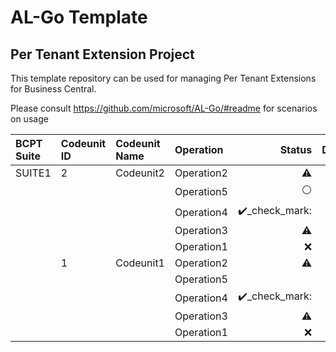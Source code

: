 # AL-Go Template
## Per Tenant Extension Project
This template repository can be used for managing Per Tenant Extensions for Business Central.

Please consult https://github.com/microsoft/AL-Go/#readme for scenarios on usage

|BCPT Suite|Codeunit ID|Codeunit Name|Operation|Status|Duration|Duration (BaseLine)|SQL Stmts|SQL Stmts (BaseLine)|
|:---|:---|:---|:---|---:|:--:|---:|---:|---:|
|SUITE1|2|Codeunit2|Operation2|:warning:|22,00|**20,00**|**2**|3|
||||Operation5|⚪|**52,00**|N/A|**5**|N/A|
||||Operation4|✔️_check_mark:|42,00|**40,00**|**4**|5|
||||Operation3|:warning:|32,00|**30,00**|**3**|4|
||||Operation1|:x:|12,00|**10,00**|**1**|2|
||1|Codeunit1|Operation2|:warning:|22,00|**20,00**|**2**|3|
||||Operation5||**52,00**|N/A|**5**|N/A|
||||Operation4|✔️_check_mark:|42,00|**40,00**|**4**|5|
||||Operation3|:warning:|32,00|**30,00**|**3**|4|
||||Operation1|:x:|12,00|**10,00**|**1**|2|

